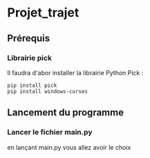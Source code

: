 # Projet_trajet
 
## Prérequis

### Librairie pick 

Il faudra d'abor installer la librairie Python Pick :
```
pip install pick
pip install windows-curses
```

## Lancement du programme 

### Lancer le fichier main.py
en lançant main.py vous allez avoir le choix